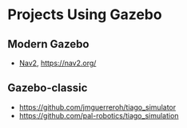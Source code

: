 # Projects Using Gazebo

## Modern Gazebo

- [Nav2](https://github.com/ros-planning/navigation2), https://nav2.org/

## Gazebo-classic

- https://github.com/jmguerreroh/tiago_simulator
- https://github.com/pal-robotics/tiago_simulation
